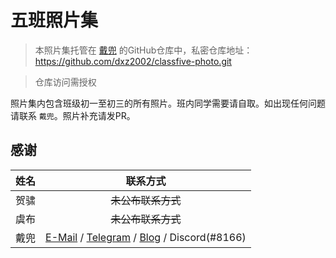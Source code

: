 # 五班照片集

> 本照片集托管在 [戴兜](https://github.com/dxz2002 "戴兜") 的GitHub仓库中，私密仓库地址：https://github.com/dxz2002/classfive-photo.git

> 仓库访问需授权

照片集内包含班级初一至初三的所有照片。班内同学需要请自取。如出现任何问题请联系 `戴兜`。照片补充请发PR。

## 感谢

| 姓名   | 联系方式                        |
| :------ | :--------------------------------: |
| 贺骕 | ~~未公布联系方式~~ |
| 虞布 | ~~未公布联系方式~~ |
| 戴兜 | [E-Mail](mailto://daidou@daidou.pw "daidou@daidou.pw") / [Telegram](https://t.me/DaiDR "@DaiDR") / [Blog](https://daidr.me "戴兜的小屋") / Discord(#8166) |